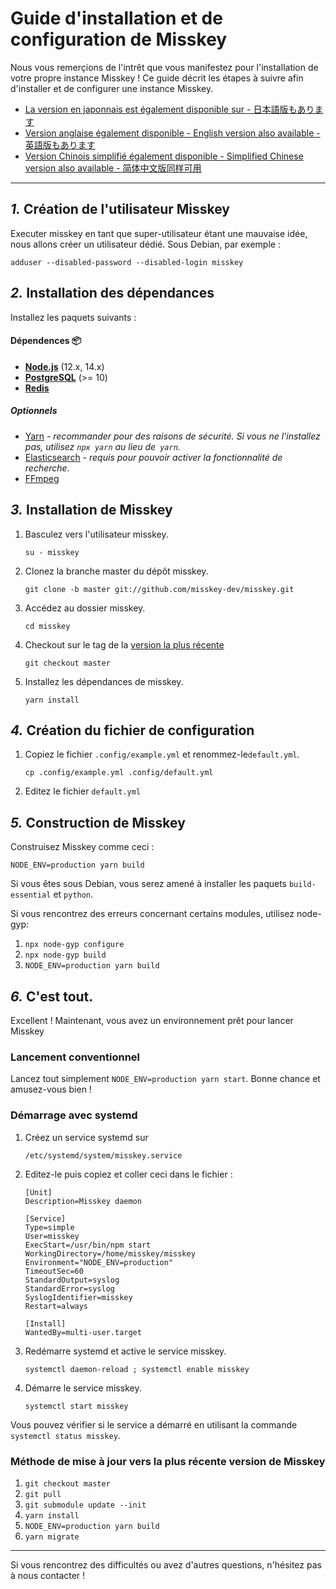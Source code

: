 Guide d'installation et de configuration de Misskey
================================================================

Nous vous remerçions de l'intrêt que vous manifestez pour l'installation de votre propre instance Misskey !
Ce guide décrit les étapes à suivre afin d'installer et de configurer une instance Misskey.

- [La version en japonnais est également disponible sur - 日本語版もあります](./setup.ja.md)
- [Version anglaise également disponible - English version also available - 英語版もあります](./setup.en.md)
- [Version Chinois simplifié également disponible - Simplified Chinese version also available - 简体中文版同样可用](./setup.zh.md)

----------------------------------------------------------------

*1.* Création de l'utilisateur Misskey
----------------------------------------------------------------
Executer misskey en tant que super-utilisateur étant une mauvaise idée, nous allons créer un utilisateur dédié.
Sous Debian, par exemple :

```
adduser --disabled-password --disabled-login misskey
```

*2.* Installation des dépendances
----------------------------------------------------------------
Installez les paquets suivants :

#### Dépendences :package:
* **[Node.js](https://nodejs.org/en/)** (12.x, 14.x)
* **[PostgreSQL](https://www.postgresql.org/)** (>= 10)
* **[Redis](https://redis.io/)**

##### Optionnels
* [Yarn](https://yarnpkg.com/) - *recommander pour des raisons de sécurité. Si vous ne l'installez pas, utilisez `npx yarn` au lieu de` yarn`.*
* [Elasticsearch](https://www.elastic.co/) - *requis pour pouvoir activer la fonctionnalité de recherche.*
* [FFmpeg](https://www.ffmpeg.org/)

*3.* Installation de Misskey
----------------------------------------------------------------
1. Basculez vers l'utilisateur misskey.

	`su - misskey`

2. Clonez la branche master du dépôt misskey.

	`git clone -b master git://github.com/misskey-dev/misskey.git`

3. Accédez au dossier misskey.

	`cd misskey`

4. Checkout sur le tag de la [version la plus récente](https://github.com/misskey-dev/misskey/releases/latest)

	`git checkout master`
 
5. Installez les dépendances de misskey.

	`yarn install`

*4.* Création du fichier de configuration
----------------------------------------------------------------
1. Copiez le fichier `.config/example.yml` et renommez-le`default.yml`.

	`cp .config/example.yml .config/default.yml`

2. Editez le fichier `default.yml`

*5.* Construction de Misskey
----------------------------------------------------------------

Construisez Misskey comme ceci :

`NODE_ENV=production yarn build`

Si vous êtes sous Debian, vous serez amené à installer les paquets `build-essential` et `python`.

Si vous rencontrez des erreurs concernant certains modules, utilisez node-gyp:

1. `npx node-gyp configure`
2. `npx node-gyp build`
3. `NODE_ENV=production yarn build`

*6.* C'est tout.
----------------------------------------------------------------
Excellent ! Maintenant, vous avez un environnement prêt pour lancer Misskey

### Lancement conventionnel
Lancez tout simplement `NODE_ENV=production yarn start`. Bonne chance et amusez-vous bien !

### Démarrage avec systemd

1. Créez un service systemd sur

	`/etc/systemd/system/misskey.service`

2. Editez-le puis copiez et coller ceci dans le fichier :

	```
	[Unit]
	Description=Misskey daemon

	[Service]
	Type=simple
	User=misskey
	ExecStart=/usr/bin/npm start
	WorkingDirectory=/home/misskey/misskey
	Environment="NODE_ENV=production"
	TimeoutSec=60
	StandardOutput=syslog
	StandardError=syslog
	SyslogIdentifier=misskey
	Restart=always

	[Install]
	WantedBy=multi-user.target
	```

3. Redémarre systemd et active le service misskey.

	`systemctl daemon-reload ; systemctl enable misskey`

4. Démarre le service misskey.

	`systemctl start misskey`

Vous pouvez vérifier si le service a démarré en utilisant la commande `systemctl status misskey`.

### Méthode de mise à jour vers la plus récente version de Misskey
1. `git checkout master`
2. `git pull`
3. `git submodule update --init`
4. `yarn install`
5. `NODE_ENV=production yarn build`
6. `yarn migrate`

----------------------------------------------------------------

Si vous rencontrez des difficultés ou avez d'autres questions, n'hésitez pas à nous contacter !